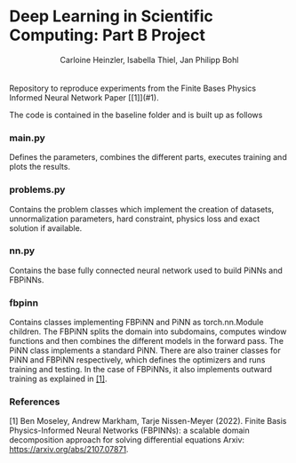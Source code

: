 # Deep Learning in Scientific Computing: Part B Project

<center> Carloine Heinzler, Isabella Thiel, Jan Philipp Bohl </center>
<br/><br/>
Repository to reproduce experiments from the Finite Bases Physics Informed Neural Network Paper [[1]](#1).

The code is contained in the baseline folder and is built up as follows

### main.py

Defines the parameters, combines the different parts, executes training and plots the results.

### problems.py

Contains the problem classes which implement the creation of datasets, unnormalization parameters, hard constraint, physics loss
and exact solution if available.

### nn.py

Contains the base fully connected neural network used to build PiNNs and FBPiNNs.

### fbpinn

Contains classes implementing FBPiNN and PiNN as torch.nn.Module children. 
The FBPiNN splits the domain into subdomains, computes window functions and then combines the different models in the forward pass. 
The PiNN class implements a standard PiNN. There are also trainer classes for PiNN and FBPiNN respectively, which defines
the optimizers and runs training and testing. In the case of FBPiNNs, it also implements outward training as explained in [[1]](#1).


### References
<a id="1">[1]</a> 
Ben Moseley, Andrew Markham, Tarje Nissen-Meyer (2022). 
Finite Basis Physics-Informed Neural Networks (FBPINNs): a scalable domain decomposition approach for solving differential equations
Arxiv: https://arxiv.org/abs/2107.07871.
